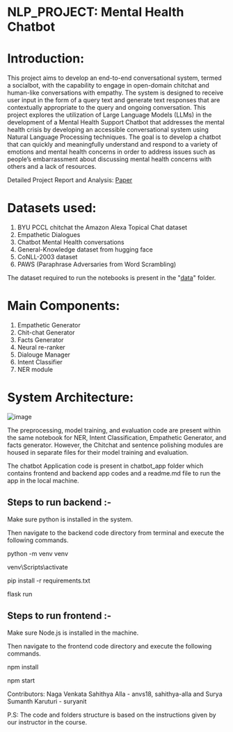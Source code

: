 # NLP_PROJECT: Mental Health Chatbot

# Introduction:  
This project aims to develop an end-to-end conversational system, termed a socialbot, with the capability to engage in open-domain chitchat and human-like conversations with empathy. The system is designed to receive user input in the form of a query text and generate text responses that are contextually appropriate to the query and ongoing conversation. This project explores the utilization of Large Language Models (LLMs) in the development of a Mental Health Support Chatbot that addresses the mental health crisis by developing an accessible conversational system using Natural Language Processing techniques. The goal is
to develop a chatbot that can quickly and meaningfully understand and respond to a variety of emotions and mental health concerns in order to address issues such as people’s embarrassment about discussing mental health concerns with others and a lack of resources.  

Detailed Project Report and Analysis: [Paper](https://github.com/alla-sahithya/Mental-Health-Chatbot/blob/main/report.pdf)

# Datasets used:  
1. BYU PCCL chitchat the Amazon Alexa Topical Chat dataset
2. Empathetic Dialogues  
3. Chatbot Mental Health conversations
4. General-Knowledge dataset from hugging face
5. CoNLL-2003 dataset
6. PAWS (Paraphrase Adversaries from Word Scrambling)
   
The dataset required to run the notebooks is present in the "[data](https://github.com/alla-sahithya/Mental-Health-Chatbot/tree/main/data)" folder.

# Main Components:  
1. Empathetic Generator  
2. Chit-chat Generator
3. Facts Generator
4. Neural re-ranker
5. Dialouge Manager
6. Intent Classifier
7. NER module  

# System Architecture:  
![image](https://github.com/user-attachments/assets/8cc60248-cf1d-42ff-94fb-6511b1911ff1)  

The preprocessing, model training, and evaluation code are present within the same notebook for NER, Intent Classification, Empathetic Generator, and facts generator.
However, the Chitchat and sentence polishing modules are housed in separate files for their model training and evaluation.

The chatbot Application code is present in chatbot_app folder which contains frontend and backend app codes and a readme.md file to run the app in the local machine.

Steps to run backend :-
------------------------
Make sure python is installed in the system.

Then navigate to the backend code directory from terminal and execute the following commands.

python -m venv venv

venv\Scripts\activate

pip install -r requirements.txt

flask run

Steps to run frontend :-
-------------------------
Make sure Node.js is installed in the machine.

Then navigate to the frontend code directory and execute the following commands.

npm install

npm start

Contributors:
Naga Venkata Sahithya Alla - anvs18, sahithya-alla and
Surya Sumanth Karuturi - suryanit


P.S: The code and folders structure is based on the instructions given by our instructor in the course. 
